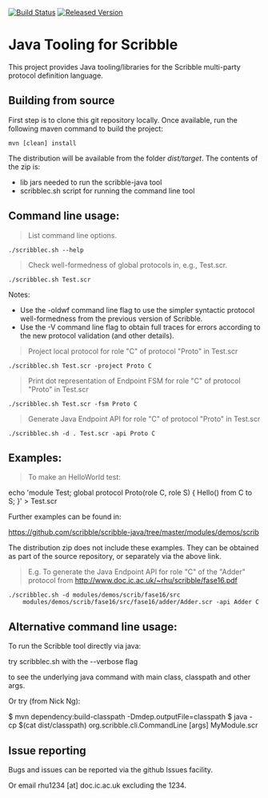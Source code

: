 [![Build Status][ci-img]][ci] [![Released Version][maven-img]][maven]

# Java Tooling for Scribble

This project provides Java tooling/libraries for the Scribble multi-party protocol definition language.


## Building from source

First step is to clone this git repository locally. Once available, run the following maven command to build
the project:

    mvn [clean] install

The distribution will be available from the folder _dist/target_. The contents of the zip is:

- lib            jars needed to run the scribble-java tool
- scribblec.sh   script for running the command line tool


## Command line usage:

> List command line options.

    ./scribblec.sh --help


> Check well-formedness of global protocols in, e.g., Test.scr.

    ./scribblec.sh Test.scr

Notes:
- Use the -oldwf command line flag to use the simpler syntactic protocol
  well-formedness from the previous version of Scribble.
- Use the -V command line flag to obtain full traces for errors according
  to the new protocol validation (and other details).


> Project local protocol for role "C" of protocol "Proto" in Test.scr

    ./scribblec.sh Test.scr -project Proto C


> Print dot representation of Endpoint FSM for role "C" of protocol "Proto"
  in Test.scr

    ./scribblec.sh Test.scr -fsm Proto C


> Generate Java Endpoint API for role "C" of protocol "Proto"
  in Test.scr

    ./scribblec.sh -d . Test.scr -api Proto C


## Examples:

> To make an HelloWorld test:

  echo 'module Test; global protocol Proto(role C, role S) {
      Hello() from C to S; }' > Test.scr


Further examples can be found in:

  https://github.com/scribble/scribble-java/tree/master/modules/demos/scrib

The distribution zip does not include these examples.  They can be obtained
as part of the source repository, or separately via the above link.

> E.g. To generate the Java Endpoint API for role "C" of the "Adder"
  protocol from http://www.doc.ic.ac.uk/~rhu/scribble/fase16.pdf

    ./scribblec.sh -d modules/demos/scrib/fase16/src
        modules/demos/scrib/fase16/src/fase16/adder/Adder.scr -api Adder C


## Alternative command line usage:

To run the Scribble tool directly via java:

  try  scribblec.sh  with the  --verbose  flag

to see the underlying java command with main class, classpath and other args.

Or try (from Nick Ng):

  $ mvn dependency:build-classpath -Dmdep.outputFile=classpath
  $ java -cp $(cat dist/classpath)
        org.scribble.cli.CommandLine [args] MyModule.scr


## Issue reporting

Bugs and issues can be reported via the github Issues facility.

Or email  rhu1234 [at] doc.ic.ac.uk  excluding the 1234.


  [ci-img]: https://travis-ci.org/scribble/scribble-java.svg?branch=master
  [ci]: https://travis-ci.org/scribble/scribble-java
  [cov-img]: https://coveralls.io/repos/github/scribble/scribble-java/badge.svg?branch=master
  [cov]: https://coveralls.io/github/scribble/scribble-java?branch=master
  [maven-img]: https://img.shields.io/maven-central/v/org.scribble/scribble-core.svg?maxAge=2592000
  [maven]: http://search.maven.org/#search%7Cga%7C1%7Cscribble-core
